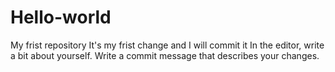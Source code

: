 # Hello-world
My frist repository 
It's my frist change and I will commit it
In the editor, write a bit about yourself.
Write a commit message that describes your changes.
